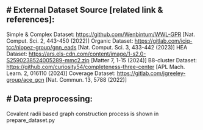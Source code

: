 ## # External Dataset Source [related link & references]:
Simple & Complex Dataset: https://github.com/Wenbintum/WWL-GPR [Nat. Comput. Sci. 2, 443-450 (2022)]
Organic Dataset: https://gitlab.com/iciq-tcc/nlopez-group/gnn_eads [Nat. Comput. Sci. 3, 433-442 (2023)]
HEA Dataset: https://ars.els-cdn.com/content/image/1-s2.0-S2590238524005289-mmc2.zip [Matter 7, 1-15 (2024)]
B8-cluster Dataset: https://github.com/curiosity54/completeness-three-center [APL Mach. Learn. 2, 016110 (2024)]
Coverage Dataset: https://gitlab.com/jgreeley-group/ace_gcn [Nat. Commun. 13, 5788 (2022)]

## # Data preprocessing: 
Covalent radii based graph construction process is shown in prepare_dataset.py
